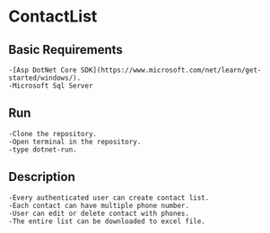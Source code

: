 # ContactList

## Basic Requirements
    -[Asp DotNet Core SDK](https://www.microsoft.com/net/learn/get-started/windows/).
    -Microsoft Sql Server
    
## Run
    -Clone the repository.
    -Open terminal in the repository.
    -type dotnet-run.
    
## Description
    -Every authenticated user can create contact list.
    -Each contact can have multiple phone number.
    -User can edit or delete contact with phones.
    -The entire list can be downloaded to excel file.
